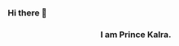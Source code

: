 ### Hi there 👋

<!--
**manvimadan12/manvimadan12** is a ✨ _special_ ✨ repository because its `README.md` (this file) appears on your GitHub profile.-->

<h3 align="center">I am Prince Kalra.</h3>

